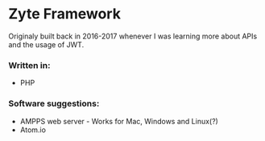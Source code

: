 # Zyte Framework

Originaly built back in 2016-2017 whenever I was learning more about APIs and the usage of JWT.

### Written in:
- PHP

### Software suggestions:
- AMPPS web server - Works for Mac, Windows and Linux(?)
- Atom.io
